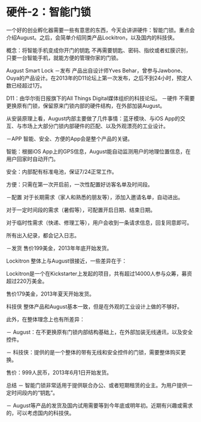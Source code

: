 # 硬件-2：智能门锁

一个好的创业孵化器需要一些有意思的东西，今天会讲讲硬件：智能门锁。重点会介绍August。之后，会简单介绍同类产品Lockitron，以及国内的科技侠。

概念：将智能手机变成你开门的钥匙
不再需要钥匙、密码、指纹或者虹膜识别，只要一台智能手机，就能方便的管理你家的门锁。

August Smart Lock
－发布
产品出自设计师Yves Behar，曾参与Jawbone、Ouya的产品设计。在2013年的D11论坛上第一次发布，之后不到24小时，预定人数已经超过1万。

 D11：由华尔街日报旗下的All Things Digital媒体组织的科技论坛。
－硬件
不需要更换原有门锁，保留原来门锁内部的硬件结构，在外部加装August。

从安装原理上看，August内部主要做了几件事情：蓝牙模块、与iOS App的交互、与市场上大部分门锁内部硬件的匹配、以及外观漂亮的工业设计。

－APP
智能、安全、方便的App会是整个产品的关键。

智能：根据iOS App上的GPS信息，August能自动监测用户的地理位置信息，在用户回家时自动开门。

安全：内部配有标准电池，保证7/24正常工作。

方便：只需在第一次开启前，一次性配置好访客名单及时间段。

－配置
对于长期需求（家人和熟悉的朋友等），添加入邀请名单，自动进出。

对于一定时间段的需求（暑假等），可配置开启日期、结束日期。

对于临时性需求（快递、修理工等），用户会收到一条请求信息，回复同意即可。

所有出入纪录，都会记入日志。

－发货
售价199美金，2013年年底开始发货。

Lockitron
整体上与August很接近，一些差异在于：

Lockitron是一个在Kickstarter上发起的项目，共有超过14000人参与众筹，募资超过220万美金。

售价179美金，2013年夏天开始发货。


科技侠
整体产品和August基本一致，但是在外观的工业设计上做的不够好。

此外，在整体理念上也有所差异：

－ August：在不更换原有门锁内部结构基础上，在外部加装无线通讯，以及安全控件。

－ 科技侠：提供的是一个整体的带有无线和安全控件的门锁，需要整体购买更换。

售价：999人民币，2013年6月1日开始发货。

总结
－ 智能门锁非常适用于提供联合办公、或者短期租赁的业主。为用户提供一定时间段内的“钥匙”。

－ August等产品的发货及国内试用需要等到今年底或明年初。近期有兴趣或需求的，可以考虑国内的科技侠。